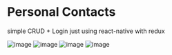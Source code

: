 # Personal Contacts
simple CRUD + Login just using react-native with redux

![image](https://user-images.githubusercontent.com/9452793/235239925-dc6c1b0a-1b59-4945-87ef-04a39604192d.png)
![image](https://user-images.githubusercontent.com/9452793/235239966-0d5ddadf-46c7-45a2-bbfb-a9a2913d2e65.png)
![image](https://user-images.githubusercontent.com/9452793/235240198-55076aed-a4cb-4688-b821-cf7c78951f6d.png)
![image](https://user-images.githubusercontent.com/9452793/235240228-3e6487e4-0c8e-4c00-ad84-307ded4b7b8c.png)
